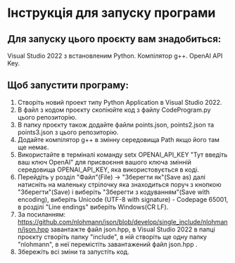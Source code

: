 # Інструкція для запуску програми

## Для запуску цього проєкту вам знадобиться:
Visual Studio 2022 з встановленим Python. 
Компілятор g++. 
OpenAI API Key.

## Щоб запустити програму:
1. Створіть новий проект типу Python Application в Visual Studio 2022.
2. В файл з кодом проєкту скопіюйте код з файлу CodeProgram.py цього репозиторію.
3. В папку проєкту також додайте файли points.json, points2.json та points3.json з цього репозиторію.
4. Додайте компілятор g++ в змінну середовища Path якщо його там ще немає.
5. Використайте в терміналі команду setx OPENAI_API_KEY "Тут введіть ваш ключ OpenAI" для присвоєння вашого ключа змінній середовища OPENAI_API_KEY, яка використовується в коді.
6. Перейдіть у розділ "Файл"(File) -> "Зберегти як"(Save as) далі натисніть на маленьку стрілочку яка знаходиться поруч з кнопкою "Зберегти"(Save) і виберіть "Зберегти з кодуванням"(Save with encoding), виберіть Unicode (UTF-8 with signature) - Codepage 65001, в розділі "Line endings" виберіть Windows(CR LF).
7. За посиланням: https://github.com/nlohmann/json/blob/develop/single_include/nlohmann/json.hpp завантажте файл json.hpp, в Visual Studio 2022 в папці проєкту створіть папку "include", в ній створіть ще одну папку "nlohmann", в неї перемістіть завантажений файл json.hpp .
8. Збережіть всі зміни та запустіть код.
